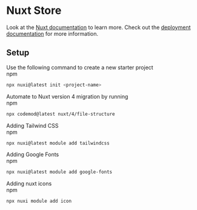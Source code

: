 # Nuxt Store

Look at the [Nuxt documentation](https://nuxt.com/docs/getting-started/introduction) to learn more.
Check out the [deployment documentation](https://nuxt.com/docs/getting-started/deployment) for more information.

## Setup

Use the following command to create a new starter project\
npm
```bash
npx nuxi@latest init <project-name>
```

Automate to Nuxt version 4 migration by running\
npm
```bash
npx codemod@latest nuxt/4/file-structure
```

Adding Tailwind CSS\
npm
```bash
npx nuxi@latest module add tailwindcss
```

Adding Google Fonts\
npm
```bash
npx nuxi@latest module add google-fonts
```

Adding nuxt icons\
npm
```bash
npx nuxi module add icon
```